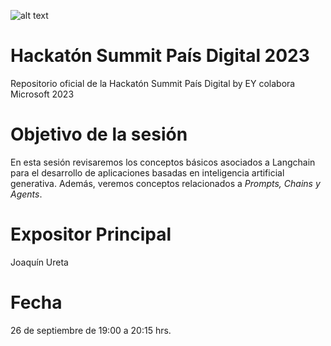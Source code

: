 ![alt text](https://summit.paisdigital.org/wp-content/uploads/2023/08/hackaton-bnr.jpg)
# Hackatón Summit País Digital 2023
Repositorio oficial de la Hackatón Summit País Digital by EY colabora Microsoft 2023

# Objetivo de la sesión
En esta sesión revisaremos los conceptos básicos asociados a Langchain para el desarrollo de aplicaciones basadas en inteligencia artificial generativa. Además, veremos conceptos relacionados a _Prompts, Chains y Agents_.

# Expositor Principal
Joaquín Ureta


# Fecha
26 de septiembre de 19:00 a 20:15 hrs.
